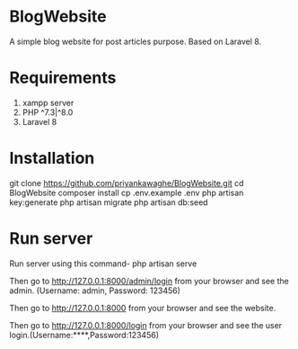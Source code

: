 # BlogWebsite
A simple blog website for post articles purpose. Based on Laravel 8.

# Requirements
1. xampp server
2. PHP ^7.3|^8.0
3. Laravel 8

# Installation

git clone  https://github.com/priyankawaghe/BlogWebsite.git 
cd BlogWebsite
composer install
cp .env.example .env
php artisan key:generate
php artisan migrate
php artisan db:seed

# Run server
Run server using this command-
php artisan serve

Then go to http://127.0.0.1:8000/admin/login from your browser and see the admin. (Username: admin, Password: 123456)

Then go to http://127.0.0.1:8000 from your browser and see the website.

Then go to http://127.0.0.1:8000/login from your browser and see the user login.(Username:****,Password:123456)



